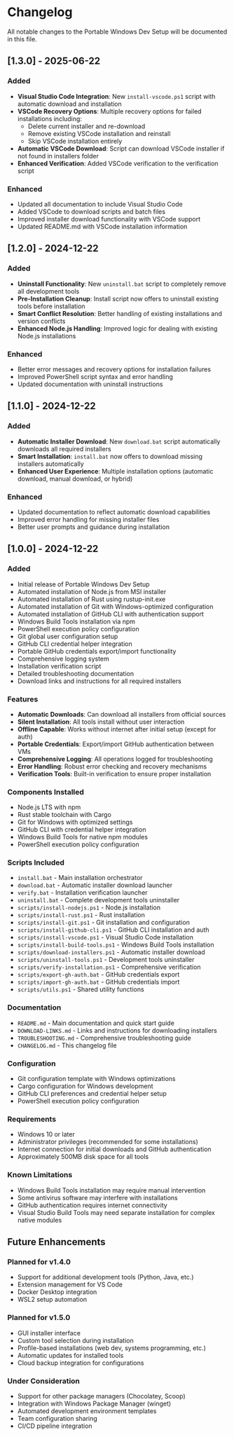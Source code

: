 # Changelog

All notable changes to the Portable Windows Dev Setup will be documented in this file.

## [1.3.0] - 2025-06-22

### Added
- **Visual Studio Code Integration**: New `install-vscode.ps1` script with automatic download and installation
- **VSCode Recovery Options**: Multiple recovery options for failed installations including:
  - Delete current installer and re-download
  - Remove existing VSCode installation and reinstall
  - Skip VSCode installation entirely
- **Automatic VSCode Download**: Script can download VSCode installer if not found in installers folder
- **Enhanced Verification**: Added VSCode verification to the verification script

### Enhanced
- Updated all documentation to include Visual Studio Code
- Added VSCode to download scripts and batch files
- Improved installer download functionality with VSCode support
- Updated README.md with VSCode installation information

## [1.2.0] - 2024-12-22

### Added
- **Uninstall Functionality**: New `uninstall.bat` script to completely remove all development tools
- **Pre-Installation Cleanup**: Install script now offers to uninstall existing tools before installation
- **Smart Conflict Resolution**: Better handling of existing installations and version conflicts
- **Enhanced Node.js Handling**: Improved logic for dealing with existing Node.js installations

### Enhanced
- Better error messages and recovery options for installation failures
- Improved PowerShell script syntax and error handling
- Updated documentation with uninstall instructions

## [1.1.0] - 2024-12-22

### Added
- **Automatic Installer Download**: New `download.bat` script automatically downloads all required installers
- **Smart Installation**: `install.bat` now offers to download missing installers automatically
- **Enhanced User Experience**: Multiple installation options (automatic download, manual download, or hybrid)

### Enhanced
- Updated documentation to reflect automatic download capabilities
- Improved error handling for missing installer files
- Better user prompts and guidance during installation

## [1.0.0] - 2024-12-22

### Added
- Initial release of Portable Windows Dev Setup
- Automated installation of Node.js from MSI installer
- Automated installation of Rust using rustup-init.exe
- Automated installation of Git with Windows-optimized configuration
- Automated installation of GitHub CLI with authentication support
- Windows Build Tools installation via npm
- PowerShell execution policy configuration
- Git global user configuration setup
- GitHub CLI credential helper integration
- Portable GitHub credentials export/import functionality
- Comprehensive logging system
- Installation verification script
- Detailed troubleshooting documentation
- Download links and instructions for all required installers

### Features
- **Automatic Downloads**: Can download all installers from official sources
- **Silent Installation**: All tools install without user interaction
- **Offline Capable**: Works without internet after initial setup (except for auth)
- **Portable Credentials**: Export/import GitHub authentication between VMs
- **Comprehensive Logging**: All operations logged for troubleshooting
- **Error Handling**: Robust error checking and recovery mechanisms
- **Verification Tools**: Built-in verification to ensure proper installation

### Components Installed
- Node.js LTS with npm
- Rust stable toolchain with Cargo
- Git for Windows with optimized settings
- GitHub CLI with credential helper integration
- Windows Build Tools for native npm modules
- PowerShell execution policy configuration

### Scripts Included
- `install.bat` - Main installation orchestrator
- `download.bat` - Automatic installer download launcher
- `verify.bat` - Installation verification launcher
- `uninstall.bat` - Complete development tools uninstaller
- `scripts/install-nodejs.ps1` - Node.js installation
- `scripts/install-rust.ps1` - Rust installation
- `scripts/install-git.ps1` - Git installation and configuration
- `scripts/install-github-cli.ps1` - GitHub CLI installation and auth
- `scripts/install-vscode.ps1` - Visual Studio Code installation
- `scripts/install-build-tools.ps1` - Windows Build Tools installation
- `scripts/download-installers.ps1` - Automatic installer download
- `scripts/uninstall-tools.ps1` - Development tools uninstaller
- `scripts/verify-installation.ps1` - Comprehensive verification
- `scripts/export-gh-auth.bat` - GitHub credentials export
- `scripts/import-gh-auth.bat` - GitHub credentials import
- `scripts/utils.ps1` - Shared utility functions

### Documentation
- `README.md` - Main documentation and quick start guide
- `DOWNLOAD-LINKS.md` - Links and instructions for downloading installers
- `TROUBLESHOOTING.md` - Comprehensive troubleshooting guide
- `CHANGELOG.md` - This changelog file

### Configuration
- Git configuration template with Windows optimizations
- Cargo configuration for Windows development
- GitHub CLI preferences and credential helper setup
- PowerShell execution policy configuration

### Requirements
- Windows 10 or later
- Administrator privileges (recommended for some installations)
- Internet connection for initial downloads and GitHub authentication
- Approximately 500MB disk space for all tools

### Known Limitations
- Windows Build Tools installation may require manual intervention
- Some antivirus software may interfere with installations
- GitHub authentication requires internet connectivity
- Visual Studio Build Tools may need separate installation for complex native modules

## Future Enhancements

### Planned for v1.4.0
- Support for additional development tools (Python, Java, etc.)
- Extension management for VS Code
- Docker Desktop integration
- WSL2 setup automation

### Planned for v1.5.0
- GUI installer interface
- Custom tool selection during installation
- Profile-based installations (web dev, systems programming, etc.)
- Automatic updates for installed tools
- Cloud backup integration for configurations

### Under Consideration
- Support for other package managers (Chocolatey, Scoop)
- Integration with Windows Package Manager (winget)
- Automated development environment templates
- Team configuration sharing
- CI/CD pipeline integration

